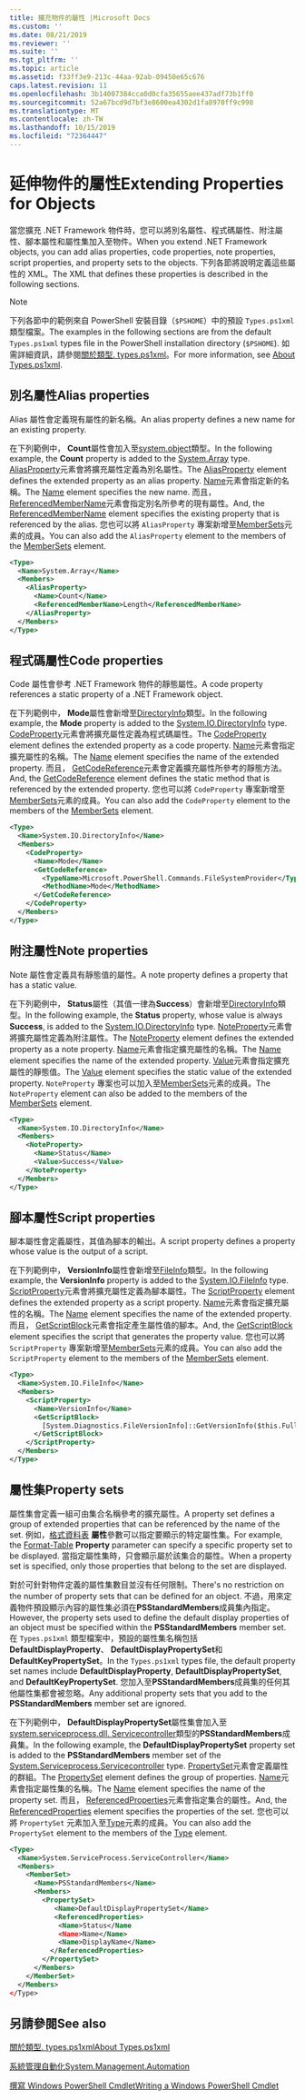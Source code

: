 ```yaml
---
title: 擴充物件的屬性 |Microsoft Docs
ms.custom: ''
ms.date: 08/21/2019
ms.reviewer: ''
ms.suite: ''
ms.tgt_pltfrm: ''
ms.topic: article
ms.assetid: f33ff3e9-213c-44aa-92ab-09450e65c676
caps.latest.revision: 11
ms.openlocfilehash: 3b14007384cca0d0cfa35655aee437adf73b1ff0
ms.sourcegitcommit: 52a67bcd9d7bf3e8600ea4302d1fa8970ff9c998
ms.translationtype: MT
ms.contentlocale: zh-TW
ms.lasthandoff: 10/15/2019
ms.locfileid: "72364447"
---
```

# <a name="extending-properties-for-objects"></a><span data-ttu-id="1ef00-102">延伸物件的屬性</span><span class="sxs-lookup"><span data-stu-id="1ef00-102">Extending Properties for Objects</span></span>

<span data-ttu-id="1ef00-103">當您擴充 .NET Framework 物件時，您可以將別名屬性、程式碼屬性、附注屬性、腳本屬性和屬性集加入至物件。</span><span class="sxs-lookup"><span data-stu-id="1ef00-103">When you extend .NET Framework objects, you can add alias properties, code properties, note properties, script properties, and property sets to the objects.</span></span> <span data-ttu-id="1ef00-104">下列各節將說明定義這些屬性的 XML。</span><span class="sxs-lookup"><span data-stu-id="1ef00-104">The XML that defines these properties is described in the following sections.</span></span>

> [!NOTE]
> <span data-ttu-id="1ef00-105">下列各節中的範例來自 PowerShell 安裝目錄（`$PSHOME`）中的預設 `Types.ps1xml` 類型檔案。</span><span class="sxs-lookup"><span data-stu-id="1ef00-105">The examples in the following sections are from the default `Types.ps1xml` types file in the PowerShell installation directory (`$PSHOME`).</span></span> <span data-ttu-id="1ef00-106">如需詳細資訊，請參閱[關於類型. types.ps1xml](/powershell/module/microsoft.powershell.core/about/about_types.ps1xml)。</span><span class="sxs-lookup"><span data-stu-id="1ef00-106">For more information, see [About Types.ps1xml](/powershell/module/microsoft.powershell.core/about/about_types.ps1xml).</span></span>

## <a name="alias-properties"></a><span data-ttu-id="1ef00-107">別名屬性</span><span class="sxs-lookup"><span data-stu-id="1ef00-107">Alias properties</span></span>

<span data-ttu-id="1ef00-108">Alias 屬性會定義現有屬性的新名稱。</span><span class="sxs-lookup"><span data-stu-id="1ef00-108">An alias property defines a new name for an existing property.</span></span>

<span data-ttu-id="1ef00-109">在下列範例中， **Count**屬性會加入至[system.object](/dotnet/api/System.Array)類型。</span><span class="sxs-lookup"><span data-stu-id="1ef00-109">In the following example, the **Count** property is added to the [System.Array](/dotnet/api/System.Array) type.</span></span> <span data-ttu-id="1ef00-110">[AliasProperty](/dotnet/api/system.management.automation.psaliasproperty)元素會將擴充屬性定義為別名屬性。</span><span class="sxs-lookup"><span data-stu-id="1ef00-110">The [AliasProperty](/dotnet/api/system.management.automation.psaliasproperty) element defines the extended property as an alias property.</span></span> <span data-ttu-id="1ef00-111">[Name](/dotnet/api/system.management.automation.psmemberinfo.name)元素會指定新的名稱。</span><span class="sxs-lookup"><span data-stu-id="1ef00-111">The [Name](/dotnet/api/system.management.automation.psmemberinfo.name) element specifies the new name.</span></span> <span data-ttu-id="1ef00-112">而且， [ReferencedMemberName](/dotnet/api/system.management.automation.psaliasproperty.referencedmembername)元素會指定別名所參考的現有屬性。</span><span class="sxs-lookup"><span data-stu-id="1ef00-112">And, the [ReferencedMemberName](/dotnet/api/system.management.automation.psaliasproperty.referencedmembername) element specifies the existing property that is referenced by the alias.</span></span> <span data-ttu-id="1ef00-113">您也可以將 `AliasProperty` 專案新增至[MemberSets](/dotnet/api/system.management.automation.psmemberset)元素的成員。</span><span class="sxs-lookup"><span data-stu-id="1ef00-113">You can also add the `AliasProperty` element to the members of the [MemberSets](/dotnet/api/system.management.automation.psmemberset) element.</span></span>

```xml
<Type>
  <Name>System.Array</Name>
  <Members>
    <AliasProperty>
      <Name>Count</Name>
      <ReferencedMemberName>Length</ReferencedMemberName>
    </AliasProperty>
  </Members>
</Type>
```

## <a name="code-properties"></a><span data-ttu-id="1ef00-114">程式碼屬性</span><span class="sxs-lookup"><span data-stu-id="1ef00-114">Code properties</span></span>

<span data-ttu-id="1ef00-115">Code 屬性會參考 .NET Framework 物件的靜態屬性。</span><span class="sxs-lookup"><span data-stu-id="1ef00-115">A code property references a static property of a .NET Framework object.</span></span>

<span data-ttu-id="1ef00-116">在下列範例中， **Mode**屬性會新增至[DirectoryInfo](/dotnet/api/System.IO.DirectoryInfo)類型。</span><span class="sxs-lookup"><span data-stu-id="1ef00-116">In the following example, the **Mode** property is added to the [System.IO.DirectoryInfo](/dotnet/api/System.IO.DirectoryInfo) type.</span></span> <span data-ttu-id="1ef00-117">[CodeProperty](/dotnet/api/system.management.automation.pscodeproperty)元素會將擴充屬性定義為程式碼屬性。</span><span class="sxs-lookup"><span data-stu-id="1ef00-117">The [CodeProperty](/dotnet/api/system.management.automation.pscodeproperty) element defines the extended property as a code property.</span></span> <span data-ttu-id="1ef00-118">[Name](/dotnet/api/system.management.automation.psmemberinfo.name)元素會指定擴充屬性的名稱。</span><span class="sxs-lookup"><span data-stu-id="1ef00-118">The [Name](/dotnet/api/system.management.automation.psmemberinfo.name) element specifies the name of the extended property.</span></span> <span data-ttu-id="1ef00-119">而且， [GetCodeReference](/dotnet/api/system.management.automation.pscodeproperty.gettercodereference)元素會定義擴充屬性所參考的靜態方法。</span><span class="sxs-lookup"><span data-stu-id="1ef00-119">And, the [GetCodeReference](/dotnet/api/system.management.automation.pscodeproperty.gettercodereference) element defines the static method that is referenced by the extended property.</span></span> <span data-ttu-id="1ef00-120">您也可以將 `CodeProperty` 專案新增至[MemberSets](/dotnet/api/system.management.automation.psmemberset)元素的成員。</span><span class="sxs-lookup"><span data-stu-id="1ef00-120">You can also add the `CodeProperty` element to the members of the [MemberSets](/dotnet/api/system.management.automation.psmemberset) element.</span></span>

```xml
<Type>
  <Name>System.IO.DirectoryInfo</Name>
  <Members>
    <CodeProperty>
      <Name>Mode</Name>
      <GetCodeReference>
        <TypeName>Microsoft.PowerShell.Commands.FileSystemProvider</TypeName>
        <MethodName>Mode</MethodName>
      </GetCodeReference>
    </CodeProperty>
  </Members>
</Type>
```

## <a name="note-properties"></a><span data-ttu-id="1ef00-121">附注屬性</span><span class="sxs-lookup"><span data-stu-id="1ef00-121">Note properties</span></span>

<span data-ttu-id="1ef00-122">Note 屬性會定義具有靜態值的屬性。</span><span class="sxs-lookup"><span data-stu-id="1ef00-122">A note property defines a property that has a static value.</span></span>

<span data-ttu-id="1ef00-123">在下列範例中， **Status**屬性（其值一律為**Success**）會新增至[DirectoryInfo](/dotnet/api/System.IO.DirectoryInfo)類型。</span><span class="sxs-lookup"><span data-stu-id="1ef00-123">In the following example, the **Status** property, whose value is always **Success**, is added to the [System.IO.DirectoryInfo](/dotnet/api/System.IO.DirectoryInfo) type.</span></span> <span data-ttu-id="1ef00-124">[NoteProperty](/dotnet/api/system.management.automation.psnoteproperty)元素會將擴充屬性定義為附注屬性。</span><span class="sxs-lookup"><span data-stu-id="1ef00-124">The [NoteProperty](/dotnet/api/system.management.automation.psnoteproperty) element defines the extended property as a note property.</span></span> <span data-ttu-id="1ef00-125">[Name](/dotnet/api/system.management.automation.psmemberinfo.name)元素會指定擴充屬性的名稱。</span><span class="sxs-lookup"><span data-stu-id="1ef00-125">The [Name](/dotnet/api/system.management.automation.psmemberinfo.name) element specifies the name of the extended property.</span></span> <span data-ttu-id="1ef00-126">[Value](/dotnet/api/system.management.automation.psnoteproperty.value)元素會指定擴充屬性的靜態值。</span><span class="sxs-lookup"><span data-stu-id="1ef00-126">The [Value](/dotnet/api/system.management.automation.psnoteproperty.value) element specifies the static value of the extended property.</span></span> <span data-ttu-id="1ef00-127">`NoteProperty` 專案也可以加入至[MemberSets](/dotnet/api/system.management.automation.psmemberset)元素的成員。</span><span class="sxs-lookup"><span data-stu-id="1ef00-127">The `NoteProperty` element can also be added to the members of the [MemberSets](/dotnet/api/system.management.automation.psmemberset) element.</span></span>

```xml
<Type>
  <Name>System.IO.DirectoryInfo</Name>
  <Members>
    <NoteProperty>
      <Name>Status</Name>
      <Value>Success</Value>
    </NoteProperty>
  </Members>
</Type>
```

## <a name="script-properties"></a><span data-ttu-id="1ef00-128">腳本屬性</span><span class="sxs-lookup"><span data-stu-id="1ef00-128">Script properties</span></span>

<span data-ttu-id="1ef00-129">腳本屬性會定義屬性，其值為腳本的輸出。</span><span class="sxs-lookup"><span data-stu-id="1ef00-129">A script property defines a property whose value is the output of a script.</span></span>

<span data-ttu-id="1ef00-130">在下列範例中， **VersionInfo**屬性會新增至[FileInfo](/dotnet/api/System.IO.FileInfo)類型。</span><span class="sxs-lookup"><span data-stu-id="1ef00-130">In the following example, the **VersionInfo** property is added to the [System.IO.FileInfo](/dotnet/api/System.IO.FileInfo) type.</span></span> <span data-ttu-id="1ef00-131">[ScriptProperty](/dotnet/api/system.management.automation.psscriptproperty)元素會將擴充屬性定義為腳本屬性。</span><span class="sxs-lookup"><span data-stu-id="1ef00-131">The [ScriptProperty](/dotnet/api/system.management.automation.psscriptproperty) element defines the extended property as a script property.</span></span> <span data-ttu-id="1ef00-132">[Name](/dotnet/api/system.management.automation.psmemberinfo.name)元素會指定擴充屬性的名稱。</span><span class="sxs-lookup"><span data-stu-id="1ef00-132">The [Name](/dotnet/api/system.management.automation.psmemberinfo.name) element specifies the name of the extended property.</span></span> <span data-ttu-id="1ef00-133">而且， [GetScriptBlock](/dotnet/api/system.management.automation.psscriptproperty.getterscript)元素會指定產生屬性值的腳本。</span><span class="sxs-lookup"><span data-stu-id="1ef00-133">And, the [GetScriptBlock](/dotnet/api/system.management.automation.psscriptproperty.getterscript) element specifies the script that generates the property value.</span></span> <span data-ttu-id="1ef00-134">您也可以將 `ScriptProperty` 專案新增至[MemberSets](/dotnet/api/system.management.automation.psmemberset)元素的成員。</span><span class="sxs-lookup"><span data-stu-id="1ef00-134">You can also add the `ScriptProperty` element to the members of the [MemberSets](/dotnet/api/system.management.automation.psmemberset) element.</span></span>

```xml
<Type>
  <Name>System.IO.FileInfo</Name>
  <Members>
    <ScriptProperty>
      <Name>VersionInfo</Name>
      <GetScriptBlock>
        [System.Diagnostics.FileVersionInfo]::GetVersionInfo($this.FullName)
      </GetScriptBlock>
    </ScriptProperty>
  </Members>
</Type>
```

## <a name="property-sets"></a><span data-ttu-id="1ef00-135">屬性集</span><span class="sxs-lookup"><span data-stu-id="1ef00-135">Property sets</span></span>

<span data-ttu-id="1ef00-136">屬性集會定義一組可由集合名稱參考的擴充屬性。</span><span class="sxs-lookup"><span data-stu-id="1ef00-136">A property set defines a group of extended properties that can be referenced by the name of the set.</span></span>
<span data-ttu-id="1ef00-137">例如，[格式資料表](/powershell/module/Microsoft.PowerShell.Utility/Format-Table)
**屬性**參數可以指定要顯示的特定屬性集。</span><span class="sxs-lookup"><span data-stu-id="1ef00-137">For example, the [Format-Table](/powershell/module/Microsoft.PowerShell.Utility/Format-Table)
**Property** parameter can specify a specific property set to be displayed.</span></span> <span data-ttu-id="1ef00-138">當指定屬性集時，只會顯示屬於該集合的屬性。</span><span class="sxs-lookup"><span data-stu-id="1ef00-138">When a property set is specified, only those properties that belong to the set are displayed.</span></span>

<span data-ttu-id="1ef00-139">對於可針對物件定義的屬性集數目並沒有任何限制。</span><span class="sxs-lookup"><span data-stu-id="1ef00-139">There's no restriction on the number of property sets that can be defined for an object.</span></span> <span data-ttu-id="1ef00-140">不過，用來定義物件預設顯示內容的屬性集必須在**PSStandardMembers**成員集內指定。</span><span class="sxs-lookup"><span data-stu-id="1ef00-140">However, the property sets used to define the default display properties of an object must be specified within the **PSStandardMembers** member set.</span></span> <span data-ttu-id="1ef00-141">在 `Types.ps1xml` 類型檔案中，預設的屬性集名稱包括**DefaultDisplayProperty**、 **DefaultDisplayPropertySet**和**DefaultKeyPropertySet**。</span><span class="sxs-lookup"><span data-stu-id="1ef00-141">In the `Types.ps1xml` types file, the default property set names include **DefaultDisplayProperty**, **DefaultDisplayPropertySet**, and **DefaultKeyPropertySet**.</span></span> <span data-ttu-id="1ef00-142">您加入至**PSStandardMembers**成員集的任何其他屬性集都會被忽略。</span><span class="sxs-lookup"><span data-stu-id="1ef00-142">Any additional property sets that you add to the **PSStandardMembers** member set are ignored.</span></span>

<span data-ttu-id="1ef00-143">在下列範例中， **DefaultDisplayPropertySet**屬性集會加入至[system.serviceprocess.dll. Servicecontroller](/dotnet/api/System.ServiceProcess.ServiceController)類型的**PSStandardMembers**成員集。</span><span class="sxs-lookup"><span data-stu-id="1ef00-143">In the following example, the **DefaultDisplayPropertySet** property set is added to the **PSStandardMembers** member set of the [System.Serviceprocess.Servicecontroller](/dotnet/api/System.ServiceProcess.ServiceController) type.</span></span> <span data-ttu-id="1ef00-144">[PropertySet](/dotnet/api/system.management.automation.pspropertyset)元素會定義屬性的群組。</span><span class="sxs-lookup"><span data-stu-id="1ef00-144">The [PropertySet](/dotnet/api/system.management.automation.pspropertyset) element defines the group of properties.</span></span> <span data-ttu-id="1ef00-145">[Name](/dotnet/api/system.management.automation.psmemberinfo.name)元素會指定屬性集的名稱。</span><span class="sxs-lookup"><span data-stu-id="1ef00-145">The [Name](/dotnet/api/system.management.automation.psmemberinfo.name) element specifies the name of the property set.</span></span> <span data-ttu-id="1ef00-146">而且， [ReferencedProperties](/dotnet/api/system.management.automation.pspropertyset.referencedpropertynames)元素會指定集合的屬性。</span><span class="sxs-lookup"><span data-stu-id="1ef00-146">And, the [ReferencedProperties](/dotnet/api/system.management.automation.pspropertyset.referencedpropertynames) element specifies the properties of the set.</span></span> <span data-ttu-id="1ef00-147">您也可以將 `PropertySet` 元素加入至[Type](/dotnet/api/system.management.automation.pstypename)元素的成員。</span><span class="sxs-lookup"><span data-stu-id="1ef00-147">You can also add the `PropertySet` element to the members of the [Type](/dotnet/api/system.management.automation.pstypename) element.</span></span>

```xml
<Type>
  <Name>System.ServiceProcess.ServiceController</Name>
  <Members>
    <MemberSet>
      <Name>PSStandardMembers</Name>
      <Members>
        <PropertySet>
           <Name>DefaultDisplayPropertySet</Name>
           <ReferencedProperties>
            <Name>Status</Name
            <Name>Name</Name>
            <Name>DisplayName</Name>
          </ReferencedProperties>
        </PropertySet>
      </Members>
    </MemberSet>
  </Members>
</Type>
```

## <a name="see-also"></a><span data-ttu-id="1ef00-148">另請參閱</span><span class="sxs-lookup"><span data-stu-id="1ef00-148">See also</span></span>

[<span data-ttu-id="1ef00-149">關於類型. types.ps1xml</span><span class="sxs-lookup"><span data-stu-id="1ef00-149">About Types.ps1xml</span></span>](/powershell/module/microsoft.powershell.core/about/about_types.ps1xml)

[<span data-ttu-id="1ef00-150">系統管理自動化</span><span class="sxs-lookup"><span data-stu-id="1ef00-150">System.Management.Automation</span></span>](/dotnet/api/System.Management.Automation)

[<span data-ttu-id="1ef00-151">撰寫 Windows PowerShell Cmdlet</span><span class="sxs-lookup"><span data-stu-id="1ef00-151">Writing a Windows PowerShell Cmdlet</span></span>](./writing-a-windows-powershell-cmdlet.md)
